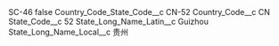 <?xml version="1.0" encoding="UTF-8"?>
<CustomMetadata xmlns="http://soap.sforce.com/2006/04/metadata" xmlns:xsi="http://www.w3.org/2001/XMLSchema-instance" xmlns:xsd="http://www.w3.org/2001/XMLSchema">
    <label>SC-46</label>
    <protected>false</protected>
    <values>
        <field>Country_Code_State_Code__c</field>
        <value xsi:type="xsd:string">CN-52</value>
    </values>
    <values>
        <field>Country_Code__c</field>
        <value xsi:type="xsd:string">CN</value>
    </values>
    <values>
        <field>State_Code__c</field>
        <value xsi:type="xsd:string">52</value>
    </values>
    <values>
        <field>State_Long_Name_Latin__c</field>
        <value xsi:type="xsd:string">Guizhou</value>
    </values>
    <values>
        <field>State_Long_Name_Local__c</field>
        <value xsi:type="xsd:string">贵州</value>
    </values>
</CustomMetadata>
